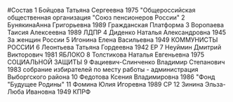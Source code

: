 #Состав
1 Бойцова Татьяна Сергеевна 1975 \"Общероссийская общественная организация \"Союз пенсионеров России\"
2 БунякинаАнна Григорьевна 1989 Гражданская Платформа
3 Воропаева Таисия Алексеевна 1989 ЛДПР
4 Диденко Наталья Александровна 1945 За женщин России
5 Игонина Елена Васильевна 1949 КОММУНИСТЫ РОССИИ
6 Леонтьева Татьяна Гордеевна 1942 ЕР
7 Неуймин Дмитрий Викторович 1981 ЯБЛОКО
8 Толстикова Наталья Евгеньевна 1975 СОЦИАЛЬНОЙ ЗАЩИТЫ
9 Фациевич-Слинченко Владимир Степанович 1983 собрание избирателей по месту работы - администрация Выборгского района
10 Федотова Ксения Владимировна 1986 \"Фонд \"Будущее Родины\"
11 Фомина Юлия Игоревна 1989 СР
12 Зинина Эльза-Люба Ивановна 1949 КПРФ
